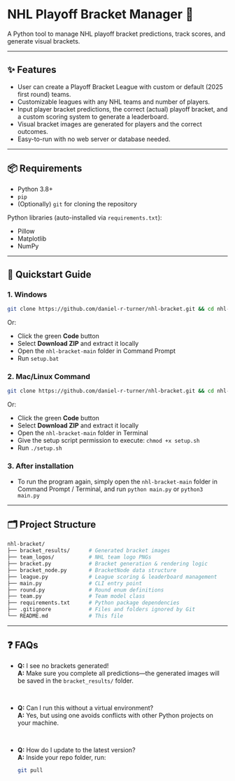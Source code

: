 # NHL Playoff Bracket Manager 🏒

A Python tool to manage NHL playoff bracket predictions, track scores, and generate visual brackets.

---

## ✨ Features
- User can create a Playoff Bracket League with custom or default (2025 first round) teams.
- Customizable leagues with any NHL teams and number of players.
- Input player bracket predictions, the correct (actual) playoff bracket, and a custom scoring system to generate a leaderboard.
- Visual bracket images are generated for players and the correct outcomes.  
- Easy-to-run with no web server or database needed.

---

## 📦 Requirements

- Python 3.8+  
- `pip`  
- (Optionally) `git` for cloning the repository  

Python libraries (auto-installed via `requirements.txt`):  
- Pillow  
- Matplotlib  
- NumPy

---

## 🚀 Quickstart Guide

### 1. Windows
```bash
git clone https://github.com/daniel-r-turner/nhl-bracket.git && cd nhl-bracket && setup.bat
```
Or:
- Click the green **Code** button
- Select **Download ZIP** and extract it locally
- Open the `nhl-bracket-main` folder in Command Prompt
- Run `setup.bat`

### 2. Mac/Linux Command
```bash
git clone https://github.com/daniel-r-turner/nhl-bracket.git && cd nhl-bracket && chmod +x setup.sh && ./setup.sh
```
Or:
- Click the green **Code** button
- Select **Download ZIP** and extract it locally
- Open the `nhl-bracket-main` folder in Terminal
- Give the setup script permission to execute: `chmod +x setup.sh`
- Run `./setup.sh`

### 3. After installation
- To run the program again, simply open the `nhl-bracket-main` folder in Command Prompt / Terminal, and run `python main.py` or `python3 main.py`

---

## 🗂 Project Structure
```graphql
nhl-bracket/
├── bracket_results/      # Generated bracket images
├── team_logos/           # NHL team logo PNGs
├── bracket.py            # Bracket generation & rendering logic
├── bracket_node.py       # BracketNode data structure
├── league.py             # League scoring & leaderboard management
├── main.py               # CLI entry point
├── round.py              # Round enum definitions
├── team.py               # Team model class
├── requirements.txt      # Python package dependencies
├── .gitignore            # Files and folders ignored by Git
└── README.md             # This file
```

---

## ❓ FAQs

- **Q:** I see no brackets generated!  
  **A:** Make sure you complete all predictions—the generated images will be saved in the `bracket_results/` folder.

<br>

- **Q:** Can I run this without a virtual environment?  
  **A:** Yes, but using one avoids conflicts with other Python projects on your machine.

<br>

- **Q:** How do I update to the latest version?  
  **A:** Inside your repo folder, run:
  ```bash
  git pull
  ```
